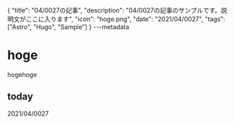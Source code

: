 {
  "title": "04/0027の記事",
  "description": "04/0027の記事のサンプルです。説明文がここに入ります",
  "icon": "hoge.png",
  "date": "2021/04/0027",
  "tags": ["Astro", "Hugo", "Sample"]
}
---metadata

# hoge
hogehoge

## today
2021/04/0027